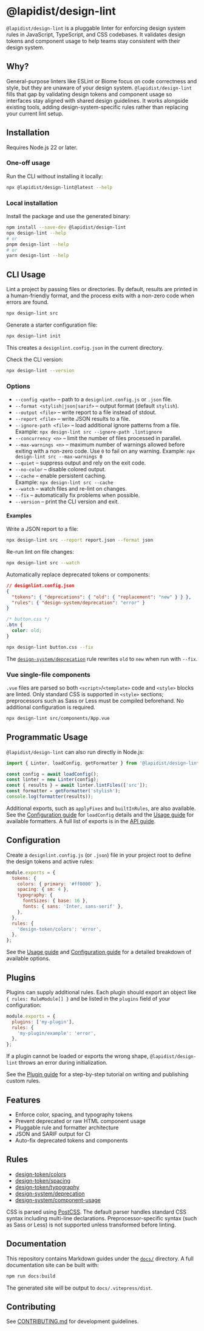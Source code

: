 # @lapidist/design-lint

`@lapidist/design-lint` is a pluggable linter for enforcing design system rules in
JavaScript, TypeScript, and CSS codebases. It validates design tokens and
component usage to help teams stay consistent with their design system.

## Why?

General-purpose linters like ESLint or Biome focus on code correctness and style,
but they are unaware of your design system. `@lapidist/design-lint` fills that
gap by validating design tokens and component usage so interfaces stay aligned
with shared design guidelines. It works alongside existing tools, adding
design-system-specific rules rather than replacing your current lint setup.

## Installation

Requires Node.js 22 or later.

### One-off usage

Run the CLI without installing it locally:

```bash
npx @lapidist/design-lint@latest --help
```

### Local installation

Install the package and use the generated binary:

```bash
npm install --save-dev @lapidist/design-lint
npx design-lint --help
# or
pnpm design-lint --help
# or
yarn design-lint --help
```

## CLI Usage

Lint a project by passing files or directories. By default, results are printed
in a human-friendly format, and the process exits with a non-zero code when
errors are found.

```bash
npx design-lint src
```

Generate a starter configuration file:

```bash
npx design-lint init
```

This creates a `designlint.config.json` in the current directory.

Check the CLI version:

```bash
npx design-lint --version
```

### Options

- `--config <path>` – path to a `designlint.config.js` or `.json` file.
- `--format <stylish|json|sarif>` – output format (default `stylish`).
- `--output <file>` – write report to a file instead of stdout.
- `--report <file>` – write JSON results to a file.
- `--ignore-path <file>` – load additional ignore patterns from a file.  
  Example: `npx design-lint src --ignore-path .lintignore`
- `--concurrency <n>` – limit the number of files processed in parallel.
- `--max-warnings <n>` – maximum number of warnings allowed before exiting with a non-zero code. Use `0` to fail on any warning.
  Example: `npx design-lint src --max-warnings 0`
- `--quiet` – suppress output and rely on the exit code.
- `--no-color` – disable colored output.
- `--cache` – enable persistent caching.  
  Example: `npx design-lint src --cache`
- `--watch` – watch files and re-lint on changes.
- `--fix` – automatically fix problems when possible.
- `--version` – print the CLI version and exit.

#### Examples

Write a JSON report to a file:

```bash
npx design-lint src --report report.json --format json
```

Re-run lint on file changes:

```bash
npx design-lint src --watch
```

Automatically replace deprecated tokens or components:

```json
// designlint.config.json
{
  "tokens": { "deprecations": { "old": { "replacement": "new" } } },
  "rules": { "design-system/deprecation": "error" }
}
```

```css
/* button.css */
.btn {
  color: old;
}
```

```bash
npx design-lint button.css --fix
```

The [`design-system/deprecation`](docs/rules/design-system/deprecation.md) rule rewrites `old` to `new` when run with `--fix`.

### Vue single-file components

`.vue` files are parsed so both `<script>`/`<template>` code and `<style>` blocks
are linted. Only standard CSS is supported in `<style>` sections; preprocessors
such as Sass or Less must be compiled beforehand. No additional configuration is
required.

```bash
npx design-lint src/components/App.vue
```

## Programmatic Usage

`@lapidist/design-lint` can also run directly in Node.js:

```js
import { Linter, loadConfig, getFormatter } from '@lapidist/design-lint';

const config = await loadConfig();
const linter = new Linter(config);
const { results } = await linter.lintFiles(['src']);
const formatter = getFormatter('stylish');
console.log(formatter(results));
```

Additional exports, such as `applyFixes` and `builtInRules`, are also available.
See the [Configuration guide](docs/configuration.md) for `loadConfig` details and
the [Usage guide](docs/usage.md#options) for available formatters. A full list of
exports is in the [API guide](docs/api.md).

## Configuration

Create a `designlint.config.js` (or `.json`) file in your project root to define
the design tokens and active rules:

```js
module.exports = {
  tokens: {
    colors: { primary: '#ff0000' },
    spacing: { sm: 4 },
    typography: {
      fontSizes: { base: 16 },
      fonts: { sans: 'Inter, sans-serif' },
    },
  },
  rules: {
    'design-token/colors': 'error',
  },
};
```

See the [Usage guide](docs/usage.md) and [Configuration guide](docs/configuration.md)
for a detailed breakdown of available options.

## Plugins

Plugins can supply additional rules. Each plugin should export an object like
`{ rules: RuleModule[] }` and be listed in the `plugins` field of your configuration:

```js
module.exports = {
  plugins: ['my-plugin'],
  rules: {
    'my-plugin/example': 'error',
  },
};
```

If a plugin cannot be loaded or exports the wrong shape, `@lapidist/design-lint`
throws an error during initialization.

See the [Plugin guide](docs/plugins.md) for a step-by-step tutorial on writing and publishing custom rules.

## Features

- Enforce color, spacing, and typography tokens
- Prevent deprecated or raw HTML component usage
- Pluggable rule and formatter architecture
- JSON and SARIF output for CI
- Auto-fix deprecated tokens and components

## Rules

- [design-token/colors](docs/rules/design-token/colors.md)
- [design-token/spacing](docs/rules/design-token/spacing.md)
- [design-token/typography](docs/rules/design-token/typography.md)
- [design-system/deprecation](docs/rules/design-system/deprecation.md)
- [design-system/component-usage](docs/rules/design-system/component-usage.md)

CSS is parsed using [PostCSS](https://postcss.org/). The default parser handles
standard CSS syntax including multi-line declarations. Preprocessor-specific
syntax (such as Sass or Less) is not supported unless transformed before
linting.

## Documentation

This repository contains Markdown guides under the [`docs/`](docs) directory.
A full documentation site can be built with:

```bash
npm run docs:build
```

The generated site will be output to `docs/.vitepress/dist`.

## Contributing

See [CONTRIBUTING.md](CONTRIBUTING.md) for development guidelines.
